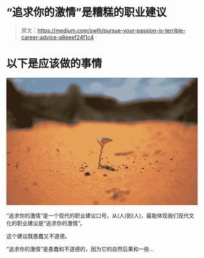 # “追求你的激情”是糟糕的职业建议

> 原文：<https://medium.com/swlh/pursue-your-passion-is-terrible-career-advice-a8eeef24f1c4>

# 以下是应该做的事情

![](img/bb3cbb850e27b493aafb487c5f43293d.png)

“追求你的激情”是一个现代的职业建议口号。从(人)到(人)，最能体现我们现代文化的职业建议是“追求你的激情”。

这个建议既愚蠢又不道德。

“追求你的激情”是愚蠢和不道德的，因为它的自然后果和一些…